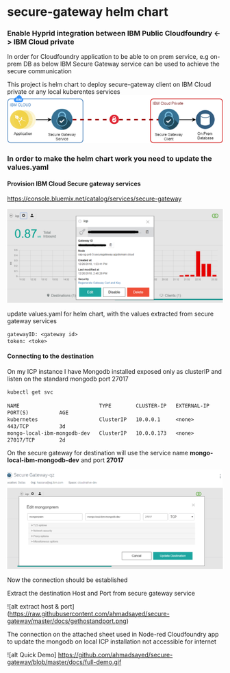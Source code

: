 # secure-gateway helm chart 

### Enable Hyprid integration between IBM Public Cloudfoundry <-> IBM Cloud private 

In order for Cloudfoundry application to be able to on prem service, e.g on-prem DB as below IBM Secure Gateway service can be used to achieve the secure communication

This project is helm chart to deploy secure-gateway client on IBM Cloud private or any local kuberentes services
![alt secure-gateway](https://raw.githubusercontent.com/ahmadsayed/secure-gateway/master/docs/secure-gateway.png)

### In order to make the helm chart work you need to update the values.yaml 

#### Provision IBM Cloud Secure gateway services 

https://console.bluemix.net/catalog/services/secure-gateway

![alt secure-gateway-id](https://raw.githubusercontent.com/ahmadsayed/secure-gateway/master/docs/securegatewayid.png)

update values.yaml for helm chart, with the values extracted from secure gateway services

```
gatewayID: <gateway id>
token: <toke>
```
#### Connecting to the destination

On my ICP instance I have Mongodb installed exposed only as clusterIP and listen on the standard mongodb port 27017

```
kubectl get svc 

NAME                          TYPE        CLUSTER-IP   EXTERNAL-IP   PORT(S)          AGE
kubernetes                    ClusterIP   10.0.0.1     <none>        443/TCP          3d
mongo-local-ibm-mongodb-dev   ClusterIP   10.0.0.173   <none>        27017/TCP        2d
```


On the secure gateway for destination will use the service name **mongo-local-ibm-mongodb-dev** and port **27017**

![alt secure-gateway-add-destination](https://raw.githubusercontent.com/ahmadsayed/secure-gateway/master/docs/adding-destination.png)

Now the connection should be established 

Extract the destination Host and Port from secure gateway service

![alt extract host & port] (https://raw.githubusercontent.com/ahmadsayed/secure-gateway/master/docs/gethostandport.png)

The connection on the attached sheet used in Node-red Cloudfoundry app to update the mongodb on local ICP installation not accessible for internet 

![alt Quick Demo] https://github.com/ahmadsayed/secure-gateway/blob/master/docs/full-demo.gif
